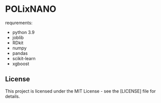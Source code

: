 # POLixNANO

requrements:

* python	3.9
* joblib
* RDkit
* numpy
* pandas
* scikit-learn
* xgboost


## License

This project is licensed under the MIT License - see the [LICENSE] file for details.
